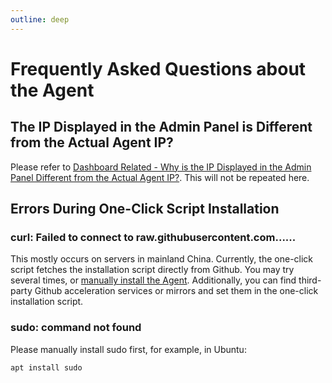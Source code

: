 ```yaml
---
outline: deep
---
```


# Frequently Asked Questions about the Agent

## The IP Displayed in the Admin Panel is Different from the Actual Agent IP?

Please refer to [Dashboard Related - Why is the IP Displayed in the Admin Panel Different from the Actual Agent IP?](/en_US/guide/dashboardq.html#why-is-the-ip-displayed-in-the-admin-panel-different-from-the-actual-agent-ip). This will not be repeated here.

## Errors During One-Click Script Installation

### curl: Failed to connect to raw.githubusercontent.com......

This mostly occurs on servers in mainland China. Currently, the one-click script fetches the installation script directly from Github. You may try several times, or [manually install the Agent](/en_US/guide/agent.html#other-ways-to-install-agent). Additionally, you can find third-party Github acceleration services or mirrors and set them in the one-click installation script.

### sudo: command not found

Please manually install sudo first, for example, in Ubuntu:

```shell
apt install sudo
```